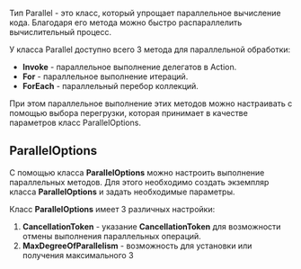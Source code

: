 Тип Parallel - это класс, который упрощает параллельное вычисление кода. Благодаря его метода можно быстро распараллелить вычислительный процесс.

У класса Parallel доступно всего 3 метода для параллельной обработки:

- **Invoke** - параллельное выполнение делегатов в Action.
- **For** - параллельное выполнение итераций.
- **ForEach** - параллельный перебор коллекций.

При этом параллельное выполнение этих методов можно настраивать с помощью выбора перегрузки, которая принимает в качестве параметров класс ParallelOptions.

## ParallelOptions

С помощью класса **ParallelOptions** можно настроить выполнение параллельных методов. Для этого необходимо создать экземпляр класса **ParallelOptions** и задать необходимые параметры.

Класс **ParallelOptions** имеет 3 различных настройки:

1. **CancellationToken** - указание **CancellationToken** для возможности отмены выполнения параллельных операций.
2. **MaxDegreeOfParallelism** - возможность для установки или получения максимального 
3